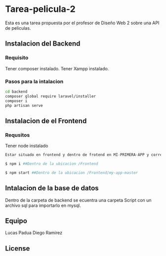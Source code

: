 # Tarea-pelicula-2

Esta es una tarea propuesta por el profesor de Diseño Web 2 sobre una API de peliculas.

## Instalacion del Backend

### Requisito 

Tener composer instalado.
Tener Xampp instalado.

### Pasos para la intalacion 

```bash
cd backend
composer global require laravel/installer
composer i
php artisan serve
```

## Instalacion de el Frontend

### Requsitos
Tener node instalado

```python
Estar situado en frontend y dentro de frotend en MI-PRIMERA-APP y correr los siguientes comandos:

$ npm i ##Dentro de la ubicacion /Frontend

$ npm start ##Dentro de la ubicacion /Frontend/my-app-master
```

## Intalacion de la base de datos

Dentro de la carpeta de backend se ecuentra una carpeta Script con un archivo sql para importarlo en mysql. 

## Equipo
Lucas Padua
Diego Ramirez
## License
